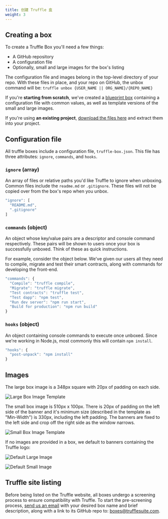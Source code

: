 ```yaml
---
title: 创建 Truffle 盒
weight: 3
---
```


## Creating a box

To create a Truffle Box you'll need a few things:

- A GitHub repository
- A configuration file
- Optionally, small and large images for the box's listing

The configuration file and images belong in the top-level directory of your repo. With these files in place, and your repo on GitHub, the unbox command will be: `truffle unbox {USER_NAME || ORG_NAME}/{REPO_NAME}`

If you're **starting from scratch**, we've created a [blueprint box](/boxes/blueprint) containing a configuration file with common values, as well as template versions of the small and large images.

If you're using **an existing project**, [download the files here](/files/truffle-box-essentials.zip) and extract them into your project.

## Configuration file

All truffle boxes include a configuration file, `truffle-box.json`. This file has three attributes: `ignore`, `commands`, and `hooks`.

### <span style="text-transform: none;">`ignore`</span> (array)

An array of files or relative paths you'd like Truffle to ignore when unboxing. Common files include the `readme.md` or `.gitignore`. These files will not be copied over from the box's repo when you unbox.

```javascript
"ignore": [
  "README.md",
  ".gitignore"
]
```

### <span style="text-transform: none;">`commands`</span> (object)

An object whose key/value pairs are a descriptor and console command respectively. These pairs will be shown to users once your box is successfully unboxed. Think of these as quick instructions.

For example, consider the object below. We've given our users all they need to compile, migrate and test their smart contracts, along with commands for developing the front-end.

```javascript
"commands": {
  "Compile": "truffle compile",
  "Migrate": "truffle migrate",
  "Test contracts": "truffle test",
  "Test dapp": "npm test",
  "Run dev server": "npm run start",
  "Build for production": "npm run build"
}
```

### <span style="text-transform: none;">`hooks`</span> (object)

An object containing console commands to execute once unboxed. Since we're working in Node.js, most commonly this will contain `npm install`.

```javascript
"hooks": {
  "post-unpack": "npm install"
}
```

## Images

The large box image is a 348px square with 20px of padding on each side.

![Large Box Image Template](/img/boxes/box-img-lg-template.png)

The small box image is 510px x 100px. There is 20px of padding on the left side of the banner and it's minimum size (described in the template as "Min-Width") is 330px, including the left padding. The banners are fixed to the left side and crop off the right side as the window narrows.

![Small Box Image Template](/img/boxes/box-img-sm-template.png)

If no images are provided in a box, we default to banners containing the Truffle logo:

![Default Large Image](/img/boxes/loading-thumb.png)

![Default Small Image](/img/boxes/loading-banner.png)

## Truffle site listing

Before being listed on the Truffle website, all boxes undergo a screening process to ensure compatibility with Truffle. To start the pre-screening process, [send us an email](mailto:boxes@trufflesuite.com?subject=Truffle%20box%20review) with your desired box name and brief description, along with a link to its GitHub repo to: [boxes@trufflesuite.com](mailto:boxes@trufflesuite.com?subject=Truffle%20box%20review).
